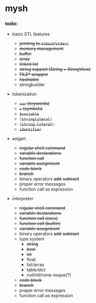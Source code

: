 # mysh

### todo:

* basic STL features
  * ~~printing to `stdout`/`stderr`~~
  * ~~memory management~~
  * ~~buffer~~
  * ~~array~~
  * ~~linked list~~
  * ~~string support (String + StringView)~~
  * ~~FILE* wrapper~~
  * ~~hashtable~~
  * stringbuilder

* tokenization
  * ~~`var` (keywords)~~
  * ~~`=` (symbols)~~
  * ~~`$variable`~~
  * ~~`"stringliteral"`~~
  * ~~`"string literal"`~~
  * ~~`identifier`~~

* astgen
  * ~~regular shell command~~
  * ~~variable declarations~~
  * ~~function call~~
  * ~~variable assignment~~
  * ~~code block~~
  * ~~branch~~
  * binary operators ~~add~~ ~~subtract~~
  * proper error messages
  * function call as expression
  

* interpreter
  * ~~regular shell command~~
  * ~~variable declarations~~
  * ~~function call (exec)~~
  * ~~function call (builtin)~~
  * ~~variable assignment~~
  * binary operators ~~add~~ ~~subtract~~
  * type system
    * ~~string~~
    * ~~bool~~
    * ~~int~~
    * float
    * list/array
    * table/dict
    * null/nil/none-esque(?)
  * ~~code block~~
  * ~~branch~~
  * proper error messages
  * function call as expression
